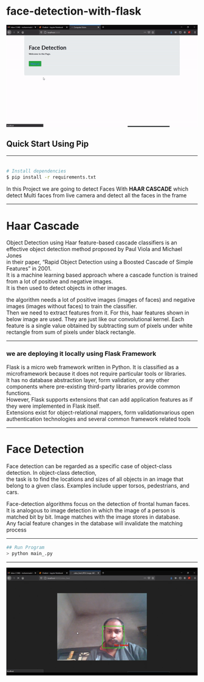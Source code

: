 # face-detection-with-flask

![gif](cmr.gif)

## Quick Start Using Pip
----------------------------------------------------------------------------------------------------------------------------------------------------------

``` bash

# Install dependencies
$ pip install -r requirements.txt

```
In this Project we are going to detect Faces With <strong>HAAR CASCADE</strong> which detect Multi faces from live camera and detect all the faces in the frame<br>

----------------------------------------------------------------------------------------------------------------------------------------------------------

# Haar Cascade

Object Detection using Haar feature-based cascade classifiers is an effective object detection method proposed by Paul Viola and Michael Jones<br>
in their paper, “Rapid Object Detection using a Boosted Cascade of Simple Features” in 2001.<br>
It is a machine learning based approach where a cascade function is trained from a lot of positive and negative images.<br>
It is then used to detect objects in other images.<br>

the algorithm needs a lot of positive images (images of faces) and negative images (images without faces) to train the classifier.<br>
Then we need to extract features from it. For this, haar features shown in below image are used. They are just like our convolutional kernel.
Each feature is a single value obtained by subtracting sum of pixels under white rectangle from sum of pixels under black rectangle.
   
----------------------------------------------------------------------------------------------------------------------------------------------------------

### we are deploying it locally using Flask Framework 

Flask is a micro web framework written in Python. It is classified as a microframework because it does not require particular tools or libraries.<br>
It has no database abstraction layer, form validation, or any other components where pre-existing third-party libraries provide common functions.<br>
However, Flask supports extensions that can add application features as if they were implemented in Flask itself. <br>
Extensions exist for object-relational mappers, form validationvarious open authentication technologies and several common framework related tools

----------------------------------------------------------------------------------------------------------------------------------------------------------

# Face Detection 

Face detection can be regarded as a specific case of object-class detection. In object-class detection,<br>
the task is to find the locations and sizes of all objects in an image that belong to a given class. Examples include upper torsos, pedestrians, and cars.

Face-detection algorithms focus on the detection of frontal human faces. <br>
It is analogous to image detection in which the image of a person is matched bit by bit. Image matches with the image stores in database.<br>
Any facial feature changes in the database will invalidate the matching process

----------------------------------------------------------------------------------------------------------------------------------------------------------


``` bash
## Run Program 
> python main_.py
```
----------------------------------------------------------------------------------------------------------------------------------------------------------



![cmr](cmr.png)
